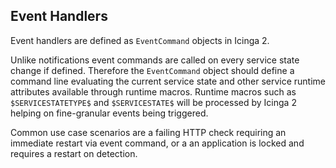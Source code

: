## Event Handlers

Event handlers are defined as `EventCommand` objects in Icinga 2.

Unlike notifications event commands are called on every service state change
if defined. Therefore the `EventCommand` object should define a command line
evaluating the current service state and other service runtime attributes
available through runtime macros. Runtime macros such as `$SERVICESTATETYPE$`
and `$SERVICESTATE$` will be processed by Icinga 2 helping on fine-granular
events being triggered.

Common use case scenarios are a failing HTTP check requiring an immediate
restart via event command, or a an application is locked and requires
a restart on detection.



